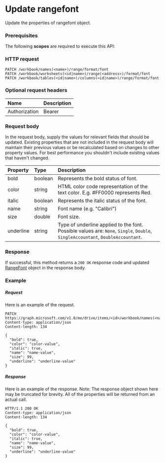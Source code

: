 # Update rangefont

Update the properties of rangefont object.
### Prerequisites
The following **scopes** are required to execute this API: 
### HTTP request
<!-- { "blockType": "ignored" } -->
```http
PATCH /workbook/names(<name>)/range/format/font
PATCH /workbook/worksheets(<id|name>)/range(<address>)/format/font
PATCH /workbook/tables(<id|name>)/columns(<id|name>)/range/format/font
```
### Optional request headers
| Name       | Description|
|:-----------|:-----------|
| Authorization  | Bearer <code>|


### Request body
In the request body, supply the values for relevant fields that should be updated. Existing properties that are not included in the request body will maintain their previous values or be recalculated based on changes to other property values. For best performance you shouldn't include existing values that haven't changed.

| Property	   | Type	|Description|
|:---------------|:--------|:----------|
|bold|boolean|Represents the bold status of font.|
|color|string|HTML color code representation of the text color. E.g. #FF0000 represents Red.|
|italic|boolean|Represents the italic status of the font.|
|name|string|Font name (e.g. "Calibri")|
|size|double|Font size.|
|underline|string|Type of underline applied to the font. Possible values are: `None`, `Single`, `Double`, `SingleAccountant`, `DoubleAccountant`.|

### Response
If successful, this method returns a `200 OK` response code and updated [RangeFont](../resources/rangefont.md) object in the response body.
### Example
##### Request
Here is an example of the request.
<!-- {
  "blockType": "request",
  "name": "update_rangefont"
}-->
```http
PATCH https://graph.microsoft.com/v1.0/me/drive/items/<id>/workbook/names(<name>)/range/format/font
Content-type: application/json
Content-length: 134

{
  "bold": true,
  "color": "color-value",
  "italic": true,
  "name": "name-value",
  "size": 99,
  "underline": "underline-value"
}
```
##### Response
Here is an example of the response. Note: The response object shown here may be truncated for brevity. All of the properties will be returned from an actual call.
<!-- {
  "blockType": "response",
  "truncated": true,
  "@odata.type": "microsoft.graph.rangeFont"
} -->
```http
HTTP/1.1 200 OK
Content-type: application/json
Content-length: 134

{
  "bold": true,
  "color": "color-value",
  "italic": true,
  "name": "name-value",
  "size": 99,
  "underline": "underline-value"
}
```

<!-- uuid: 8fcb5dbc-d5aa-4681-8e31-b001d5168d79
2015-10-25 14:57:30 UTC -->
<!-- {
  "type": "#page.annotation",
  "description": "Update rangefont",
  "keywords": "",
  "section": "documentation",
  "tocPath": ""
}-->